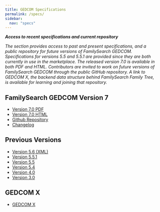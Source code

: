 ```yaml
---
title: GEDCOM Specifications
permalink: /specs/
sidebar:
  nav: "specs"
---
```

***Access to recent specifications and current repository***

*The section provides access to past and present specifications, and a public repository for future versions of FamilySearch GEDCOM. Specifications for versions 5.5 and 5.5.1 are provided since they are both currently in use in the marketplace.  The released version 7.0 is available in both PDF and HTML. Contributors are invited to work on future versions of FamilySearch GEDCOM through the public GitHub repository. A link to GEDCOM X, the backend data structure behind FamilySearch Family Tree, is available for learning and joining that repository.*

## FamilySearch GEDCOM Version 7

- [Version 7.0 PDF](/specifications/FamilySearchGEDCOMv7.pdf) 
- [Version 7.0 HTML](/specifications/FamilySearchGEDCOMv7.html)
- [Github Repository](https://github.com/familysearch/GEDCOM)
- [Changelog](/changelog/)

## Previous Versions

- [Version 5.6 (XML)](/specifications/Gedcom5.6.pdf)
- [Version 5.5.1](/specifications/ged551.pdf)
- [Version 5.5](/specifications/ged55.pdf)
- [Version 5.4](/specifications/Gedcom5.4.pdf)
- [Version 4.0](/specifications/Gedcom4.0.pdf)
- [Version 3.0](/specifications/Gedcom3.0.pdf)

## GEDCOM X

- [GEDCOM X](http://gedcomx.org)
